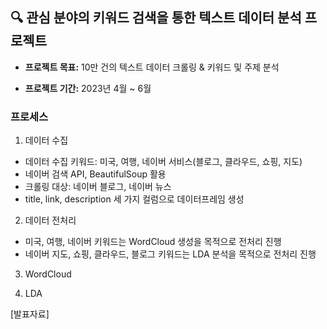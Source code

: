 ## 🔍 관심 분야의 키워드 검색을 통한 텍스트 데이터 분석 프로젝트

- **프로젝트 목표:** 10만 건의 텍스트 데이터 크롤링 & 키워드 및 주제 분석

- **프로젝트 기간:** 2023년 4월 ~ 6월

### 프로세스
1. 데이터 수집
- 데이터 수집 키워드: 미국, 여행, 네이버 서비스(블로그, 클라우드, 쇼핑, 지도)
- 네이버 검색 API, BeautifulSoup 활용
- 크롤링 대상: 네이버 블로그, 네이버 뉴스
- title, link, description 세 가지 컬럼으로 데이터프레임 생성

2. 데이터 전처리
- 미국, 여행, 네이버 키워드는 WordCloud 생성을 목적으로 전처리 진행
- 네이버 지도, 쇼핑, 클라우드, 블로그 키워드는 LDA 분석을 목적으로 전처리 진행

3. WordCloud

4. LDA

[발표자료]
